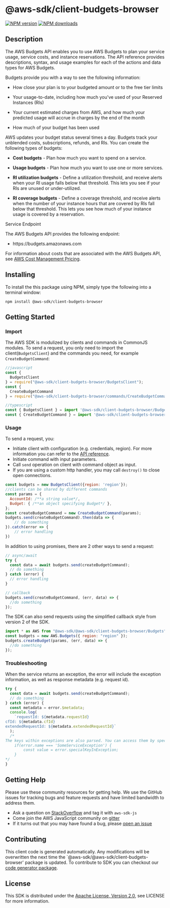 # @aws-sdk/client-budgets-browser

[![NPM version](https://img.shields.io/npm/v/@aws-sdk/client-budgets-browser/preview.svg)](https://www.npmjs.com/package/@aws-sdk/client-budgets-browser)
[![NPM downloads](https://img.shields.io/npm/dm/@aws-sdk/client-budgets-browser.svg)](https://www.npmjs.com/package/@aws-sdk/client-budgets-browser)

## Description

<p>The AWS Budgets API enables you to use AWS Budgets to plan your service usage, service costs, and instance reservations. The API reference provides descriptions, syntax, and usage examples for each of the actions and data types for AWS Budgets. </p> <p>Budgets provide you with a way to see the following information:</p> <ul> <li> <p>How close your plan is to your budgeted amount or to the free tier limits</p> </li> <li> <p>Your usage-to-date, including how much you've used of your Reserved Instances (RIs)</p> </li> <li> <p>Your current estimated charges from AWS, and how much your predicted usage will accrue in charges by the end of the month</p> </li> <li> <p>How much of your budget has been used</p> </li> </ul> <p>AWS updates your budget status several times a day. Budgets track your unblended costs, subscriptions, refunds, and RIs. You can create the following types of budgets:</p> <ul> <li> <p> <b>Cost budgets</b> - Plan how much you want to spend on a service.</p> </li> <li> <p> <b>Usage budgets</b> - Plan how much you want to use one or more services.</p> </li> <li> <p> <b>RI utilization budgets</b> - Define a utilization threshold, and receive alerts when your RI usage falls below that threshold. This lets you see if your RIs are unused or under-utilized.</p> </li> <li> <p> <b>RI coverage budgets</b> - Define a coverage threshold, and receive alerts when the number of your instance hours that are covered by RIs fall below that threshold. This lets you see how much of your instance usage is covered by a reservation.</p> </li> </ul> <p>Service Endpoint</p> <p>The AWS Budgets API provides the following endpoint:</p> <ul> <li> <p>https://budgets.amazonaws.com</p> </li> </ul> <p>For information about costs that are associated with the AWS Budgets API, see <a href="https://aws.amazon.com/aws-cost-management/pricing/">AWS Cost Management Pricing</a>.</p>

## Installing

To install the this package using NPM, simply type the following into a terminal window:

```
npm install @aws-sdk/client-budgets-browser
```

## Getting Started

### Import

The AWS SDK is modulized by clients and commands in CommonJS modules. To send a request, you only need to import the client(`BudgetsClient`) and the commands you need, for example `CreateBudgetCommand`:

```javascript
//javascript
const {
  BudgetsClient
} = require("@aws-sdk/client-budgets-browser/BudgetsClient");
const {
  CreateBudgetCommand
} = require("@aws-sdk/client-budgets-browser/commands/CreateBudgetCommand");
```

```javascript
//typescript
const { BudgetsClient } = import '@aws-sdk/client-budgets-browser/BudgetsClient';
const { CreateBudgetCommand } = import '@aws-sdk/client-budgets-browser/commands/CreateBudgetCommand';
```

### Usage

To send a request, you:

- Initiate client with configuration (e.g. credentials, region). For more information you can refer to the [API reference][].
- Initiate command with input parameters.
- Call `send` operation on client with command object as input.
- If you are using a custom http handler, you may call `destroy()` to close open connections.

```javascript
const budgets = new BudgetsClient({region: 'region'});
//clients can be shared by different commands
const params = {
  AccountId: /**a string value*/,
  Budget: { /**an object specifying Budget*/ },
};
const createBudgetCommand = new CreateBudgetCommand(params);
budgets.send(createBudgetCommand).then(data => {
    // do something
}).catch(error => {
    // error handling
})
```

In addition to using promises, there are 2 other ways to send a request:

```javascript
// async/await
try {
  const data = await budgets.send(createBudgetCommand);
  // do something
} catch (error) {
  // error handling
}
```

```javascript
// callback
budgets.send(createBudgetCommand, (err, data) => {
  //do something
});
```

The SDK can also send requests using the simplified callback style from version 2 of the SDK.

```javascript
import * as AWS from "@aws-sdk/@aws-sdk/client-budgets-browser/Budgets";
const budgets = new AWS.Budgets({ region: "region" });
budgets.createBudget(params, (err, data) => {
  //do something
});
```

### Troubleshooting

When the service returns an exception, the error will include the exception information, as well as response metadata (e.g. request id).

```javascript
try {
  const data = await budgets.send(createBudgetCommand);
  // do something
} catch (error) {
  const metadata = error.$metadata;
  console.log(
    `requestId: ${metadata.requestId}
cfId: ${metadata.cfId}
extendedRequestId: ${metadata.extendedRequestId}`
  );
  /*
The keys within exceptions are also parsed. You can access them by specifying exception names:
    if(error.name === 'SomeServiceException') {
        const value = error.specialKeyInException;
    }
*/
}
```

## Getting Help

Please use these community resources for getting help. We use the GitHub issues for tracking bugs and feature requests and have limited bandwidth to address them.

- Ask a question on [StackOverflow](https://stackoverflow.com/questions/tagged/aws-sdk-js) and tag it with `aws-sdk-js`
- Come join the AWS JavaScript community on [gitter](https://gitter.im/aws/aws-sdk-js-v3)
- If it turns out that you may have found a bug, please [open an issue](https://github.com/aws/aws-sdk-js-v3/issues)

## Contributing

This client code is generated automatically. Any modifications will be overwritten the next time the `@aws-sdk/@aws-sdk/client-budgets-browser' package is updated. To contribute to SDK you can checkout our [code generator package][].

## License

This SDK is distributed under the
[Apache License, Version 2.0](http://www.apache.org/licenses/LICENSE-2.0),
see LICENSE for more information.

[code generator package]: https://github.com/aws/aws-sdk-js-v3/tree/master/packages/service-types-generator
[api reference]: https://docs.aws.amazon.com/AWSJavaScriptSDK/latest/
